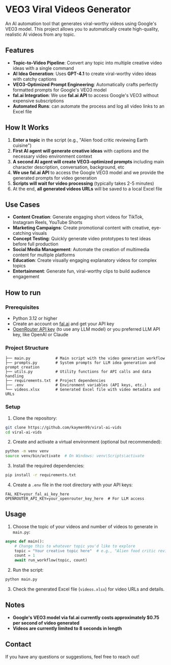 # VEO3 Viral Videos Generator

An AI automation tool that generates viral-worthy videos using Google's VEO3 model. This project allows you to automatically create high-quality, realistic AI videos from any topic.

## Features

- **Topic-to-Video Pipeline**: Convert any topic into multiple creative video ideas with a single command
- **AI Idea Generation**: Uses **GPT-4.1** to create viral-worthy video ideas with catchy captions
- **VEO3-Optimized Prompt Engineering**: Automatically crafts perfectly formatted prompts for Google's VEO3 model
- **fal.ai Integration**: We use **fal.ai API** to access Google's VEO3 without expensive subscriptions
- **Automated Runs**: can automate the process and log all video links to an Excel file

## How It Works

1. **Enter a topic** in the script (e.g., "Alien food critic reviewing Earth cuisine")
2. **First AI agent will generate creative ideas** with captions and the necessary video environment context
3. **A second AI agent will create VEO3-optimized prompts** including main character description, conversation, background, etc 
4. **We use fal.ai API** to access the Google VEO3 model and we provide the generated prompts for video generation
5. **Scripts will wait for video processing** (typically takes 2-5 minutes)
6. At the end, **all generated videos URLs** will be saved to a local Excel file 

## Use Cases

- **Content Creation**: Generate engaging short videos for TikTok, Instagram Reels, YouTube Shorts
- **Marketing Campaigns**: Create promotional content with creative, eye-catching visuals
- **Concept Testing**: Quickly generate video prototypes to test ideas before full production
- **Social Media Management**: Automate the creation of multimedia content for multiple platforms
- **Education**: Create visually engaging explanatory videos for complex topics
- **Entertainment**: Generate fun, viral-worthy clips to build audience engagement

## How to run 

### Prerequisites

- Python 3.12 or higher
- Create an account on [fal.ai](https://fal.ai) and get your API key
- [OpenRouter API key](https://openrouter.ai/) (to use any LLM model) or you preferred LLM API key, like OpenAI or Claude

### Project Structure

```
├── main.py           # Main script with the video generation workflow
├── prompts.py        # System prompts for LLM idea generation and prompt creation
├── utils.py          # Utility functions for API calls and data handling
├── requirements.txt  # Project dependencies
├── .env              # Environment variables (API keys, etc.)
└── videos.xlsx       # Generated Excel file with video metadata and URLs
```

### Setup

1. Clone the repository:
```bash
git clone https://github.com/kaymen99/viral-ai-vids
cd viral-ai-vids
```

2. Create and activate a virtual environment (optional but recommended):
```bash
python -m venv venv
source venv/bin/activate  # On Windows: venv\Scripts\activate
```

3. Install the required dependencies:
```bash
pip install -r requirements.txt
```

4. Create a `.env` file in the root directory with your API keys:
```
FAL_KEY=your_fal_ai_key_here
OPENROUTER_API_KEY=your_openrouter_key_here  # For LLM access
```

## Usage

1. Choose the topic of your videos and number of videos to generate in `main.py`:

```python
async def main():
    # Change this to whatever topic you'd like to explore
    topic = "Your creative topic here"  # e.g., "Alien food critic reviewing Earth cuisine"
    count = 1
    await run_workflow(topic, count)
```

2. Run the script:

```bash
python main.py
```

3. Check the generated Excel file (`videos.xlsx`) for video URLs and details.


## Notes

- **Google's VEO3 model via fal.ai currently costs approximately $0.75 per second of video generated**
- **Videos are currently limited to 8 seconds in length**

## **Contact**

If you have any questions or suggestions, feel free to reach out!